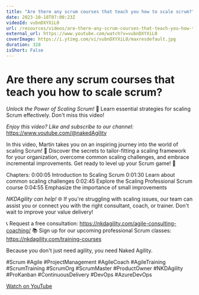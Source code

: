 ```yaml
---
title: "Are there any scrum courses that teach you how to scale scrum?"
date: 2023-10-18T07:00:23Z
videoId: vubnDXYXiL0
url: /resources/videos/are-there-any-scrum-courses-that-teach-you-how-to-scale-scrum-
external_url: https://www.youtube.com/watch?v=vubnDXYXiL0
coverImage: https://i.ytimg.com/vi/vubnDXYXiL0/maxresdefault.jpg
duration: 328
isShort: False
---
```


# Are there any scrum courses that teach you how to scale scrum?

*Unlock the Power of Scaling Scrum!* 🚀 Learn essential strategies for scaling Scrum effectively. Don't miss this video!

*Enjoy this video? Like and subscribe to our channel:* https://www.youtube.com/@nakedAgility

In this video, Martin takes you on an inspiring journey into the world of scaling Scrum! 🌟 Discover the secrets to tailor-fitting a scaling framework for your organization, overcome common scaling challenges, and embrace incremental improvements. Get ready to level up your Scrum game! 🔑

Chapters:
0:00:05 Introduction to Scaling Scrum
0:01:30  Learn about common scaling challenges
0:02:45 Explore the Scaling Professional Scrum course
0:04:55  Emphasize the importance of small improvements

*NKDAgility can help!* 🌐 If you're struggling with scaling issues, our team can assist you or connect you with the right consultant, coach, or trainer. Don't wait to improve your value delivery!

📞 Request a free consultation: https://nkdagility.com/agile-consulting-coaching/
📚 Sign up for our upcoming professional Scrum classes: https://nkdagility.com/training-courses

Because you don't just need agility, you need Naked Agility.

#Scrum #Agile #ProjectManagement #AgileCoach #AgileTraining #ScrumTraining #ScrumOrg #ScrumMaster #ProductOwner #NKDAgility #ProKanban #ContinuousDelivery #DevOps #AzureDevOps

[Watch on YouTube](https://www.youtube.com/watch?v=vubnDXYXiL0)
